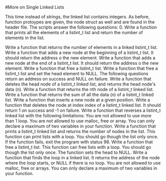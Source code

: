 #More on Single Linked Lists

This time instead of strings, the linked list contains integers. As before, function protoypes are given, the node struct as well and are found in the header file. The scripts answer the following questions:
0. Write a function that prints all the elements of a listint_t list and return the number of elements in the list.

Write a function that returns the number of elements in a linked listint_t list.
Write a function that adds a new node at the beginning of a listint_t list. It should return the address o the new element.
Write a function that adds a new node at the end of a listint_t list. It should return the address o the new element.
Write a function that free a listint_t list.
Write a function that free a listint_t list and set the head element to NULL.
The following questions return an address on success and NULL on failure.
Write a function that deletes the head node of a listint_t linked list, and returns the head node's data (n).
Write a function that returns the nth node of a listint_t linked list.
Write a function that returns the sum of all the data (n) of a listint_t linked list.
Write a function that inserts a new node at a given position.
Write a function that deletes the node at index index of a listint_t linked list. It should return 1 on success and -1 on failure.
Write a function that reverses a listint_t linked list with the following limitations: You are not allowed to use more than 1 loop. You are not allowed to use malloc, free or array. You can only declare a maximum of two variables in your function.
Write a function that prints a listint_t linked list and returns the number of nodes in the list. This function can print lists with a loop. You should go though the list only once. If the function fails, exit the program with status 98.
Write a function that free a listint_t list. This function can free lists with a loop. You should go though the list only once. The function sets the head to NULL.
Write a function that finds the loop in a linked list. It returns the address of the node where the loop starts, or NULL if there is no loop. You are not allowed to use malloc, free or arrays. You can only declare a maximum of two variables in your function.
